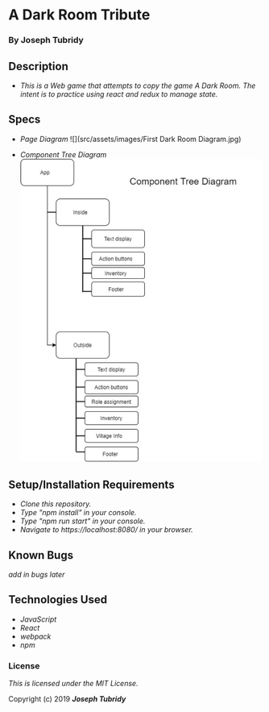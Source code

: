 # A Dark Room Tribute
### By Joseph Tubridy

## Description
*  _This is a Web game that attempts to copy the game A Dark Room.  The intent is to practice using react and redux to manage state._

## Specs
* _Page Diagram_
![](src/assets/images/First Dark Room Diagram.jpg)

* _Component Tree Diagram_
![](src/assets/images/Component-Tree-Diagram.jpg)

## Setup/Installation Requirements

* _Clone this repository._
* _Type "npm install" in your console._
* _Type "npm run start" in your console._
* _Navigate to https://localhost:8080/ in your browser._

## Known Bugs

_add in bugs later_

## Technologies Used

* _JavaScript_
* _React_
* _webpack_
* _npm_


### License

*This is licensed under the MIT License.*

Copyright (c) 2019 **_Joseph Tubridy_**
